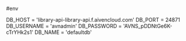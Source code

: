 #env

DB_HOST = 'library-api-library-api.f.aivencloud.com'
DB_PORT = 24871
DB_USERNAME = 'avnadmin'
DB_PASSWORD = 'AVNS_pDDNtGe6K-cTrYHk2s1'
DB_NAME = 'defaultdb'
